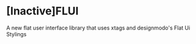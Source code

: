 [Inactive]FLUI
====

A new flat user interface library that uses xtags and designmodo's Flat Ui Stylings
